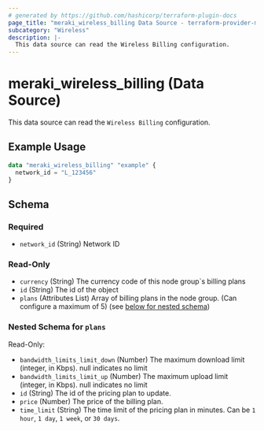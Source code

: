 ```yaml
---
# generated by https://github.com/hashicorp/terraform-plugin-docs
page_title: "meraki_wireless_billing Data Source - terraform-provider-meraki"
subcategory: "Wireless"
description: |-
  This data source can read the Wireless Billing configuration.
---
```


# meraki_wireless_billing (Data Source)

This data source can read the `Wireless Billing` configuration.

## Example Usage

```terraform
data "meraki_wireless_billing" "example" {
  network_id = "L_123456"
}
```

<!-- schema generated by tfplugindocs -->
## Schema

### Required

- `network_id` (String) Network ID

### Read-Only

- `currency` (String) The currency code of this node group`s billing plans
- `id` (String) The id of the object
- `plans` (Attributes List) Array of billing plans in the node group. (Can configure a maximum of 5) (see [below for nested schema](#nestedatt--plans))

<a id="nestedatt--plans"></a>
### Nested Schema for `plans`

Read-Only:

- `bandwidth_limits_limit_down` (Number) The maximum download limit (integer, in Kbps). null indicates no limit
- `bandwidth_limits_limit_up` (Number) The maximum upload limit (integer, in Kbps). null indicates no limit
- `id` (String) The id of the pricing plan to update.
- `price` (Number) The price of the billing plan.
- `time_limit` (String) The time limit of the pricing plan in minutes. Can be `1 hour`, `1 day`, `1 week`, or `30 days`.
